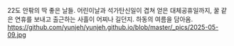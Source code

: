 22도 안팎의 딱 좋은 날들. 어린이날과 석가탄신일이 겹쳐 얻은 대체공휴일까지, 꿀 같은 연휴를 보내고 출근하는 사흘이 어찌나 길던지.
하동의 여름을 담아옴.
https://github.com/yunjeh/yunjeh.github.io/blob/master/_pics/2025-05-09.jpg
